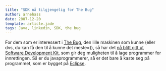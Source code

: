```yaml
---
title: "SDK nå tilgjengelig for The Bug"
author: arnehass
date: 2007-12-20
template: article.jade
tags: Java, linkedin, SDK, the bug
---
```


<p>For dem som er interessert i <a href="http://buglabs.net/">The Bug</a>, den lille maskinen som kunne (eller dvs, du kan få den til å kunne det meste=)), så har det <a href="http://www.bugblogger.com/2007/12/sdk-now-availab.html">nå blitt gitt ut Software Development Kit</a>, som gir deg muligheten til å lage programmer for innrettingen. Så er du javaprogrammerer, så er det bare å kaste seg på programmet, som er bygget på <a href="http://www.eclipse.org/">Eclipse</a>.</p>
